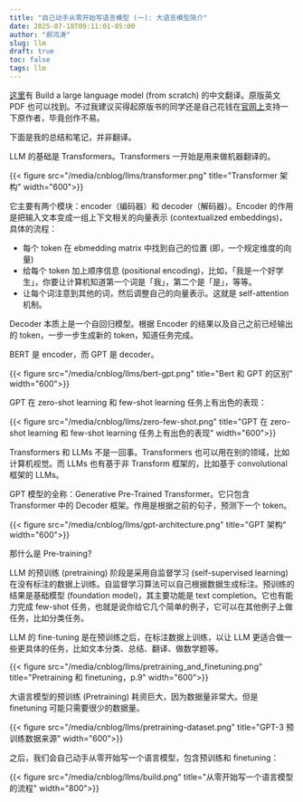 ```yaml
---
title: "自己动手从零开始写语言模型 (一): 大语言模型简介"
date: 2025-07-18T09:11:01-05:00
author: "郝鸿涛"
slug: llm
draft: true
toc: false
tags: llm
---
```

[这里](https://github.com/skindhu/Build-A-Large-Language-Model-CN)有 Build a large language model (from scratch) 的中文翻译。原版英文 PDF 也可以找到。不过我建议买得起原版书的同学还是自己花钱在[官网上](https://www.manning.com/books/build-a-large-language-model-from-scratch)支持一下原作者，毕竟创作不易。

下面是我的总结和笔记，并非翻译。

LLM 的基础是 Transformers。Transformers 一开始是用来做机器翻译的。

{{< figure src="/media/cnblog/llms/transformer.png" title="Transformer 架构" width="600">}}

它主要有两个模块：encoder（编码器）和 decoder（解码器）。Encoder 的作用是把输入文本变成一组上下文相关的向量表示 (contextualized embeddings)，具体的流程：

- 每个 token 在 ebmedding matrix 中找到自己的位置 (即，一个规定维度的向量)
- 给每个 token 加上顺序信息 (positional encoding)，比如，「我是一个好学生」，你要让计算机知道第一个词是「我」，第二个是「是」，等等。
- 让每个词注意到其他的词，然后调整自己的向量表示。这就是 self-attention 机制。

Decoder 本质上是一个自回归模型。根据 Encoder 的结果以及自己之前已经输出的 token，一步一步生成新的 token，知道任务完成。

BERT 是 encoder，而 GPT 是 decoder。

{{< figure src="/media/cnblog/llms/bert-gpt.png" title="Bert 和 GPT 的区别" width="600">}}

GPT 在 zero-shot learning 和 few-shot learning 任务上有出色的表现：

{{< figure src="/media/cnblog/llms/zero-few-shot.png" title="GPT 在 zero-shot learning 和 few-shot learning 任务上有出色的表现" width="600">}}

Transformers 和 LLMs 不是一回事。Transformers 也可以用在别的领域，比如计算机视觉。而 LLMs 也有基于非 Transform 框架的，比如基于 convolutional 框架的 LLMs。 

GPT 模型的全称：Generative Pre-Trained Transformer。它只包含 Transformer 中的 Decoder 框架。作用是根据之前的句子，预测下一个 token。

{{< figure src="/media/cnblog/llms/gpt-architecture.png" title="GPT 架构" width="600">}}

那什么是 Pre-training?

LLM 的预训练 (pretraining) 阶段是采用自监督学习 (self-supervised learning) 在没有标注的数据上训练。自监督学习算法可以自己根据数据生成标注。预训练的结果是基础模型 (foundation model)，其主要功能是 text completion。它也有能力完成 few-shot 任务，也就是说你给它几个简单的例子，它可以在其他例子上做任务，比如分类任务。

LLM 的 fine-tuning 是在预训练之后，在标注数据上训练，以让 LLM 更适合做一些更具体的任务，比如文本分类、总结、翻译、做数学题等。

{{< figure src="/media/cnblog/llms/pretraining_and_finetuning.png" title="Pretraining 和 finetuning，p.9" width="600">}}

大语言模型的预训练 (Pretraining) 耗资巨大，因为数据量非常大。但是 finetuning 可能只需要很少的数据量。

{{< figure src="/media/cnblog/llms/pretraining-dataset.png" title="GPT-3 预训练数据来源" width="600">}}

之后，我们会自己动手从零开始写一个语言模型，包含预训练和 finetuning：

{{< figure src="/media/cnblog/llms/build.png" title="从零开始写一个语言模型的流程" width="800">}}



